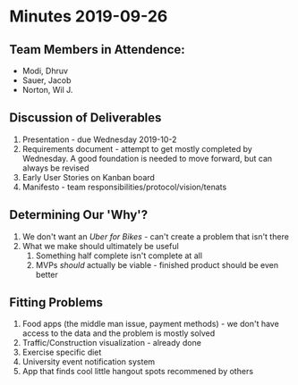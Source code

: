 # Minutes 2019-09-26

## Team Members in Attendence: 
* Modi, Dhruv 
* Sauer, Jacob
* Norton, Wil J. 

## Discussion of Deliverables
1. Presentation - due Wednesday 2019-10-2
1. Requirements document - attempt to get mostly completed by Wednesday. A good foundation is needed to move forward, but can always be revised
1. Early User Stories on Kanban board
1. Manifesto - team responsibilities/protocol/vision/tenats

## Determining Our 'Why'?
1. We don't want an *Uber for Bikes* - can't create a problem that isn't there
1. What we make should ultimately be useful
	1. Something half complete isn't complete at all
	1. MVPs *should* actually be viable - finished product should be even better
	
## Fitting Problems
1. Food apps (the middle man issue, payment methods) - we don't have access to the data and the problem is mostly solved
1. Traffic/Construction visualization - already done
1. Exercise specific diet
1. University event notification system
1. App that finds cool little hangout spots recommened by others